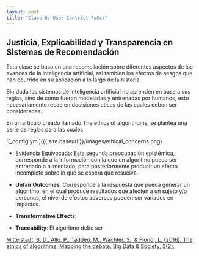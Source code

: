 ```yaml
---
layout: post
title: "Clase 6: User Centrict FaCct"
---
```


## Justicia, Explicabilidad y Transparencia en Sistemas de Recomendación

Esta clase se baso en una recompilación sobre diferentes aspectos de los avances de la inteligencia artificial, asi tambien los efectos de sesgos que han ocurrido en su aplicacion a lo largo de la historia.

Sin duda los sistemas de inteligencia artificial no aprenden en base a sus reglas, sino de como fueron modeladas y entrenadas por humanos, esto necesariamente recae en decisiones eticas de las cuales deben ser consideradas.

En un articulo creado llamado The ethics of algorithgms, se plantea una serie de reglas para las cuales 

![_config.yml]({{ site.baseurl }}/images/ethical_concerns.png)


- Evidencia Equivocada: Esta segunda preocupación epistémica, corresponde a la
información con la que un algoritmo pueda ser entrenado o alimentado, para posteriormente
producir un efecto incompleto sobre lo que se espera que resuelva.

- **Unfair Outcomes**: Corresponde a la respuesta que pueda generar un algoritmo, en el cual produce resultados que afecten a un sujeto y/o personas, el nivel de efectos adversos pueden ser variados en impactos.
- **Transformative Effect**s:
- **Traceability**: El algoritmo debe ser 


[Mittelstadt, B. D., Allo, P., Taddeo, M., Wachter, S., & Floridi, L. (2016). The ethics of algorithms: Mapping the debate. Big Data & Society, 3(2).](https://doi.org/10.1177/2053951716679679)